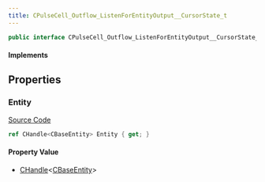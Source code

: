 ```yaml
---
title: CPulseCell_Outflow_ListenForEntityOutput__CursorState_t
---
```


```csharp
public interface CPulseCell_Outflow_ListenForEntityOutput__CursorState_t : ISchemaClass<CPulseCell_Outflow_ListenForEntityOutput__CursorState_t>, ISchemaField, ISchemaClass, INativeHandle
```

#### Implements

## Properties

### Entity

[Source Code](https://github.com/swiftly-solution/swiftlys2/blob/main/managed/src/SwiftlyS2.Generated/Schemas/Interfaces/CPulseCell_Outflow_ListenForEntityOutput__CursorState_t.cs#L17)

```csharp
ref CHandle<CBaseEntity> Entity { get; }
```

#### Property Value

- [CHandle](/docs/api/shared/natives/chandle-1)<[CBaseEntity](/docs/api/shared/schemadefinitions/cbaseentity)>

